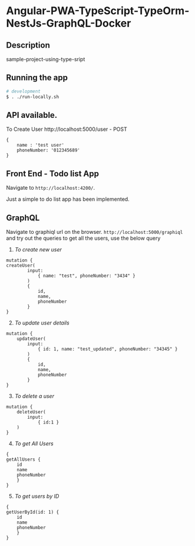 # Angular-PWA-TypeScript-TypeOrm-NestJs-GraphQL-Docker

## Description

sample-project-using-type-sript

## Running the app

```bash
# development
$ . ./run-locally.sh
```

## API available.

To Create User
http://localhost:5000/user - POST

```
{
    name : 'test user'
    phoneNumber: '012345689'
}
```

## Front End - Todo list App

Navigate to `http://localhost:4200/`.

Just a simple to do list app has been implemented.

## GraphQL

Navigate to graphiql url on the browser. `http://localhost:5000/graphiql` and try out the queries
to get all the users, use the below query

1.  _To create new user_

```
mutation {
createUser(
        input:
            { name: "test", phoneNumber: "3434" }
        )
        {
            id,
            name,
            phoneNumber
        }
}
```

2.  _To update user details_

```
mutation {
    updateUser(
        input:
            { id: 1, name: "test_updated", phoneNumber: "34345" }
        )
        {
            id,
            name,
            phoneNumber
        }
}
```

3.  _To delete a user_

```
mutation {
    deleteUser(
        input:
            { id:1 }
    )
}
```

4.  _To get All Users_

```
{
getAllUsers {
    id
    name
    phoneNumber
    }
}
```

5.  _To get users by ID_

```
{
getUserById(id: 1) {
    id
    name
    phoneNumber
    }
}
```
